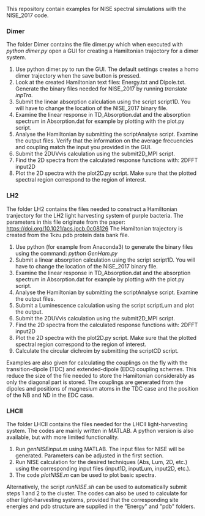 This repository contain examples for NISE spectral simulations with the NISE\_2017 code.

### Dimer
The folder Dimer contains the file dimer.py which when executed with *python dimer.py* open a GUI for creating a Hamiltonian trajectory for a dimer system.
1. Use python dimer.py to run the GUI. The default settings creates a homo dimer trajectory when the save button is pressed. 
2. Look at the created Hamiltonian text files: Energy.txt and Dipole.txt. Generate the binary files needed for NISE\_2017 by running *translate inpTra*.
3. Submit the linear absorption calculation using the script script1D. You will have to change the location of the NISE\_2017 binary file.
4. Examine the linear response in TD\_Absorption.dat and the absorption spectrum in Absorption.dat for example by plotting with the plot.py script.
5. Analyse the Hamiltonian by submitting the scriptAnalyse script. Examine the output files. Verify that the information on the average frecuencies and coupling match the input you provided in the GUI.
6. Submit the 2DUVvis calculation using the submit2D\_MPI script.
7. Find the 2D spectra from the calculated response functions with: 2DFFT input2D
8. Plot the 2D spectra with the plot2D.py script. Make sure that the plotted spectral region correspond to the region of interest.

### LH2
The folder LH2 contains the files needed to construct a Hamiltonian tranjectory for the LH2 light harvesting system of purple bacteria. The parameters in this file originate from the paper: https://doi.org/10.1021/acs.jpcb.0c08126
The Hamiltonian trajectory is created from the 1kzu.pdb protein data bank file. 
1. Use python (for example from Anaconda3) to generate the binary files using the command: *python GenHam.py*
2. Submit a linear absorption calculation using the script script1D. You will have to change the location of the NISE\_2017 binary file.
3. Examine the linear response in TD\_Absorption.dat and the absorption spectrum in Absorption.dat for example by plotting with the plot.py script.
4. Analyse the Hamiltonian by submitting the scriptAnalyse script. Examine the output files.
5. Submit a Luminescence calculation using the script scriptLum and plot the output.
6. Submit the 2DUVvis calculation using the submit2D\_MPI script.
7. Find the 2D spectra from the calculated response functions with: 2DFFT input2D
8. Plot the 2D spectra with the plot2D.py script. Make sure that the plotted spectral region correspond to the region of interest.
9. Calculate the circular dichroim by submitting the scriptCD script.

Examples are also given for calculating the couplings on the fly with the transition-dipole (TDC) and extended-dipole (EDC) coupling schemes. This reduce the size of the file needed to store the Hamiltonian considerably as only the diagonal part is stored. The couplings are generated from the dipoles and positions of magnesium atoms in the TDC case and the position of the NB and ND in the EDC case.

### LHCII
The folder LHCII contains the files needed for the LHCII light-harvesting system. The codes are mainly written in MATLAB. A python version is also available, but with more limited functionality.
1. Run *genNISEinput.m* using MATLAB. The input files for NISE will be generated. Parameters can be adjusted in the first section.
2. Run NISE calculation for the desired techniques (Abs, Lum, 2D, etc.) using the corresponding input files (input1D, inputLum, input2D, etc.).
3. The code *plotNISE.m* can be used to plot basic spectra.

Alternatively, the script *runNISE.sh* can be used to automatically submit steps 1 and 2 to the cluster.
The codes can also be used to calculate for other light-harvesting systems, provided that the corresponding site energies and pdb structure are supplied in the "Energy" and "pdb" folders.
